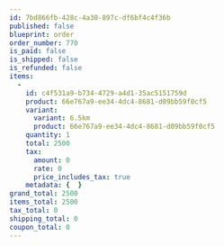 ```yaml
---
id: 7bd866fb-428c-4a30-897c-df6bf4c4f36b
published: false
blueprint: order
order_number: 770
is_paid: false
is_shipped: false
is_refunded: false
items:
  -
    id: c4f531a9-b734-4729-a4d1-35ac5151759d
    product: 66e767a9-ee34-4dc4-8681-d09bb59f0cf5
    variant:
      variant: 6.5km
      product: 66e767a9-ee34-4dc4-8681-d09bb59f0cf5
    quantity: 1
    total: 2500
    tax:
      amount: 0
      rate: 0
      price_includes_tax: true
    metadata: {  }
grand_total: 2500
items_total: 2500
tax_total: 0
shipping_total: 0
coupon_total: 0
---
```

